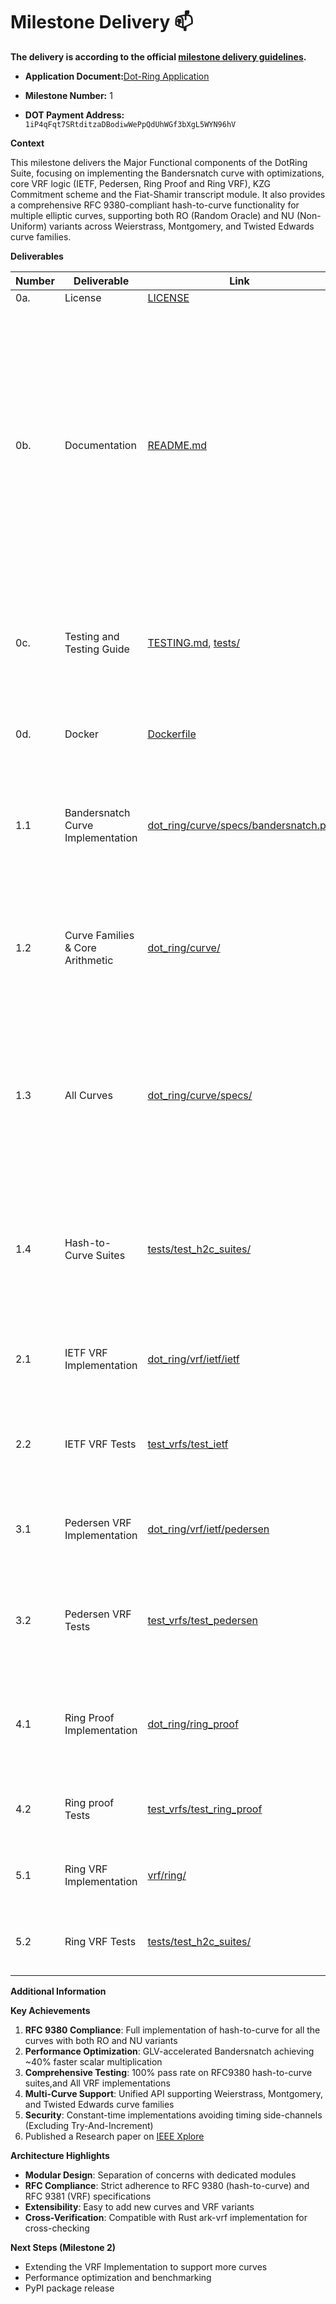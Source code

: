 # Milestone Delivery :mailbox:

**The delivery is according to the official [milestone delivery guidelines](https://github.com/w3f/Grants-Program/blob/master/docs/Support%20Docs/milestone-deliverables-guidelines.md).**  

* **Application Document:**[Dot-Ring Application](https://github.com/Chainscore/posg-apply/blob/master/applications/dot-ring.md) 

* **Milestone Number:** 1
* **DOT Payment Address:** `1iP4qFqt7SRtditzaDBodiwWePpQdUhWGf3bXgL5WYN96hV`

**Context**

This milestone delivers the Major Functional components of the DotRing Suite, focusing on implementing the Bandersnatch curve with optimizations, core VRF 
logic (IETF, Pedersen, Ring Proof and Ring VRF), KZG Commitment scheme and the Fiat-Shamir transcript module. It also provides a comprehensive RFC 9380-compliant
hash-to-curve functionality for multiple elliptic curves, supporting both RO (Random Oracle) and NU (Non-Uniform) variants
across Weierstrass, Montgomery, and Twisted Edwards curve families.

**Deliverables**

| Number | Deliverable                | Link                                                                                                                                                   | Notes                                                                                                                                                                                                                                                                                               |
|--------|----------------------------|--------------------------------------------------------------------------------------------------------------------------------------------------------|-----------------------------------------------------------------------------------------------------------------------------------------------------------------------------------------------------------------------------------------------------------------------------------------------------|
| 0a.    | License                    | [LICENSE](https://github.com/Chainscore/dot-ring/blob/m1_delivery/LICENSE)                                                                             | MIT License                                                                                                                                                                                                                                                                                         |
| 0b.    | Documentation              | [README.md](https://github.com/Chainscore/dot-ring/blob/m1_delivery/README.md)                                                                         | Comprehensive documentation with inline code documentation, and usage examples for IETF VRF, Pedersen VRF, and Ring VRF. Extended documentation with Sphinx will be provided in the final delivery milestone, as covering additional curves for Ring and other VRFs may require structural changes. |
| 0c.    | Testing and Testing Guide  | [TESTING.md](https://github.com/Chainscore/dot-ring/blob/m1_delivery/TESTING.md), [tests/](https://github.com/Chainscore/dot-ring/tree/m1_delivery/tests) | Comprehensive unit tests with IETF test vectors for H2C (RFC 9380) and VRF implementations. Test coverage >80% for core functions                                                                                                                                                                   |
| 0d.    | Docker                     | [Dockerfile](https://github.com/Chainscore/dot-ring/blob/m1_delivery/Dockerfile)                                                                        | Container setup with all dependencies, and test execution.                                                                                                                                                                                                                                          |
| 1.1    | Bandersnatch Curve Implementation | [dot_ring/curve/specs/bandersnatch.py](https://github.com/Chainscore/dot-ring/blob/m1_delivery/dot_ring/curve/specs/bandersnatch.py)                   | Complete Bandersnatch curve arithmetic with GLV endomorphism optimization, achieving ~40% faster scalar multiplication.                                                                                                                                                                             |
| 1.2    | Curve Families & Core Arithmetic | [dot_ring/curve/](https://github.com/Chainscore/dot-ring/tree/m1_delivery/dot_ring/curve)                                                              | Finite field operations, point addition, scalar multiplication, curve-specific optimizations and hash2curve implementation for all curve families                                                                                                                                                   |
| 1.3    | All Curves                 | [dot_ring/curve/specs/](https://github.com/Chainscore/dot-ring/tree/m1_delivery/dot_ring/curve/specs)                                                  | Specification of curves: Bandersnatch, P-256, P-384, P-521, secp256k1, Ed25519, Ed448, Curve25519, Curve448, BLS12-381 G1&G2, JubJub, BabyJubJub                                                                                                                                                    |
| 1.4    | Hash-to-Curve Suites       | [tests/test_h2c_suites/](https://github.com/Chainscore/dot-ring/tree/m1_delivery/tests/test_h2c_suites)                                                | All suites implemented and tested with RFC9380 vectors: RO and NU variants covering Edwards, Weierstrass and Montgomery Curves                                                                                                                                                                      |
| 2.1    | IETF VRF Implementation    | [dot_ring/vrf/ietf/ietf](https://github.com/Chainscore/dot-ring/blob/m1_delivery/dot_ring/vrf/ietf)                                                    | Full IETF ECVRF implementation (RFC 9381) with KeyGen, Prove, Verify operations                                                                                                                                                                                                                     |
| 2.2    | IETF VRF Tests             | [test_vrfs/test_ietf](https://github.com/Chainscore/dot-ring/tree/m1_delivery/tests/test_vrfs/test_ietf)                                               | Comprehensive tests with IETF test vectors for Bandersnatch, P-256, P-384, secp256k1 curves                                                                                                                                                                                                         |
| 3.1    | Pedersen VRF Implementation | [dot_ring/vrf/ietf/pedersen](https://github.com/Chainscore/dot-ring/tree/m1_delivery/dot_ring/vrf/pedersen)                                            | Pedersen VRF with privacy-preserving properties (public key not exposed)                                                                                                                                                                                                                            |
| 3.2    | Pedersen VRF Tests         | [test_vrfs/test_pedersen](https://github.com/Chainscore/dot-ring/tree/m1_delivery/tests/test_vrfs/test_pedersen)                                       | Comprehensive tests with Pedersen test vectors for Bandersnatch, P-256, P-384, secp256k1 curves                                                                                                                                                                                                     |
| 4.1    | Ring Proof Implementation  | [dot_ring/ring_proof](https://github.com/Chainscore/dot-ring/tree/m1_delivery/dot_ring/ring_proof)                                                     | A Complete Ring Proof Implementation with KZG, Fiat-Shamir Transcript for generating ZK-Proofs                                                                                                                                                                                                      |
| 4.2    | Ring proof Tests           | [test_vrfs/test_ring_proof](https://github.com/Chainscore/dot-ring/tree/m1_delivery/tests/test_vrfs/test_ring_proof)                                   | Comprehensive tests with Ring Proof test vectors for Bandersnatch                                                                                                                                                                                                                                   |
| 5.1    | Ring VRF Implementation    | [vrf/ring/](https://github.com/Chainscore/dot-ring/tree/m1_delivery/dot_ring/vrf/ring)                                                                 | Full Ring VRF Implementation (Utilizing Pedersen + Ring Proof)                                                                                                                                                                                                                                      |
| 5.2    | Ring VRF Tests             | [tests/test_h2c_suites/](https://github.com/Chainscore/dot-ring/tree/m1_delivery/tests/test_vrfs/test_ring_vrf)                                        | Comprehensive tests with Ring VRF test vectors for Bandersnatch                                                                                                                                                                                                                                     |

**Additional Information**

**Key Achievements**

1. **RFC 9380 Compliance**: Full implementation of hash-to-curve for all the curves with both RO and NU variants
2. **Performance Optimization**: GLV-accelerated Bandersnatch achieving ~40% faster scalar multiplication
3. **Comprehensive Testing**: 100% pass rate on RFC9380 hash-to-curve suites,and All VRF implementations
4. **Multi-Curve Support**: Unified API supporting Weierstrass, Montgomery, and Twisted Edwards curve families
5. **Security**: Constant-time implementations avoiding timing side-channels (Excluding Try-And-Increment)
6. Published a Research paper on [IEEE Xplore](https://ieeexplore.ieee.org/document/11158167)

**Architecture Highlights**

- **Modular Design**: Separation of concerns with dedicated modules
- **RFC Compliance**: Strict adherence to RFC 9380 (hash-to-curve) and RFC 9381 (VRF) specifications
- **Extensibility**: Easy to add new curves and VRF variants
- **Cross-Verification**: Compatible with Rust ark-vrf implementation for cross-checking

**Next Steps (Milestone 2)**

- Extending the VRF Implementation to support more curves
- Performance optimization and benchmarking
- PyPI package release